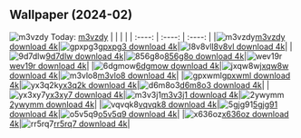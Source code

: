 ## Wallpaper (2024-02)
![m3vzdy](https://w.wallhaven.cc/full/m3/wallhaven-m3vzdy.png) Today: [m3vzdy](https://th.wallhaven.cc/small/m3/m3vzdy.jpg)
|      |      |      |
| :----: | :----: | :----: |
|![m3vzdy](https://th.wallhaven.cc/small/m3/m3vzdy.jpg)[m3vzdy download 4k](https://wallhaven.cc/w/m3vzdy)|![gpxpg3](https://th.wallhaven.cc/small/gp/gpxpg3.jpg)[gpxpg3 download 4k](https://wallhaven.cc/w/gpxpg3)|![l8v8vl](https://th.wallhaven.cc/small/l8/l8v8vl.jpg)[l8v8vl download 4k](https://wallhaven.cc/w/l8v8vl)|
|![9d7dlw](https://th.wallhaven.cc/small/9d/9d7dlw.jpg)[9d7dlw download 4k](https://wallhaven.cc/w/9d7dlw)|![856g8o](https://th.wallhaven.cc/small/85/856g8o.jpg)[856g8o download 4k](https://wallhaven.cc/w/856g8o)|![wev19r](https://th.wallhaven.cc/small/we/wev19r.jpg)[wev19r download 4k](https://wallhaven.cc/w/wev19r)|
|![6dgmow](https://th.wallhaven.cc/small/6d/6dgmow.jpg)[6dgmow download 4k](https://wallhaven.cc/w/6dgmow)|![jxqw8w](https://th.wallhaven.cc/small/jx/jxqw8w.jpg)[jxqw8w download 4k](https://wallhaven.cc/w/jxqw8w)|![m3vlo8](https://th.wallhaven.cc/small/m3/m3vlo8.jpg)[m3vlo8 download 4k](https://wallhaven.cc/w/m3vlo8)|
|![gpxwml](https://th.wallhaven.cc/small/gp/gpxwml.jpg)[gpxwml download 4k](https://wallhaven.cc/w/gpxwml)|![yx3q2k](https://th.wallhaven.cc/small/yx/yx3q2k.jpg)[yx3q2k download 4k](https://wallhaven.cc/w/yx3q2k)|![d6m8o3](https://th.wallhaven.cc/small/d6/d6m8o3.jpg)[d6m8o3 download 4k](https://wallhaven.cc/w/d6m8o3)|
|![yx3xy7](https://th.wallhaven.cc/small/yx/yx3xy7.jpg)[yx3xy7 download 4k](https://wallhaven.cc/w/yx3xy7)|![m3v3j1](https://th.wallhaven.cc/small/m3/m3v3j1.jpg)[m3v3j1 download 4k](https://wallhaven.cc/w/m3v3j1)|![2ywymm](https://th.wallhaven.cc/small/2y/2ywymm.jpg)[2ywymm download 4k](https://wallhaven.cc/w/2ywymm)|
|![vqvqk8](https://th.wallhaven.cc/small/vq/vqvqk8.jpg)[vqvqk8 download 4k](https://wallhaven.cc/w/vqvqk8)|![5gjg91](https://th.wallhaven.cc/small/5g/5gjg91.jpg)[5gjg91 download 4k](https://wallhaven.cc/w/5gjg91)|![o5v5q9](https://th.wallhaven.cc/small/o5/o5v5q9.jpg)[o5v5q9 download 4k](https://wallhaven.cc/w/o5v5q9)|
|![x636oz](https://th.wallhaven.cc/small/x6/x636oz.jpg)[x636oz download 4k](https://wallhaven.cc/w/x636oz)|![rr5rq7](https://th.wallhaven.cc/small/rr/rr5rq7.jpg)[rr5rq7 download 4k](https://wallhaven.cc/w/rr5rq7)|